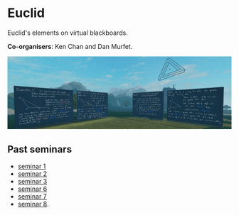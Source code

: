# Euclid

Euclid's elements on virtual blackboards.

**Co-organisers**: Ken Chan and Dan Murfet.

![banner](seminar-euclid-min.png)

## Past seminars

* [seminar 1](https://youtu.be/9U73KputtOU)
* [seminar 2](https://youtu.be/VO6QPT8Ubcc)
* [seminar 3](https://youtu.be/4yLm7Wcj6zg)
* [seminar 6](https://youtu.be/8P5Q-YdPBB0)
* [seminar 7](https://youtu.be/J3NUps3RjWU)
* [seminar 8](https://youtu.be/YGeSrBkxIoc).
